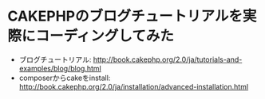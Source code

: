 # CAKEPHPのブログチュートリアルを実際にコーディングしてみた

* ブログチュートリアル: http://book.cakephp.org/2.0/ja/tutorials-and-examples/blog/blog.html
* composerからcakeをinstall: http://book.cakephp.org/2.0/ja/installation/advanced-installation.html
